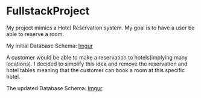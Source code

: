 # FullstackProject

My project mimics a Hotel Reservation system. My goal is to have a user be able to reserve a room.

My initial Database Schema:
[Imgur](https://i.imgur.com/Xlxrv6k.png)

A customer would be able to make a reservation to hotels(implying many locations). I decided to simplify this idea and remove the reservation and hotel tables meaning that the customer can book a room at this specific hotel.

The updated Database Schema:
[Imgur](https://i.imgur.com/h6raQCE.png)

